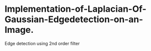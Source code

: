 # Implementation-of-Laplacian-Of-Gaussian-Edgedetection-on-an-Image.
Edge detection using 2nd order filter  
